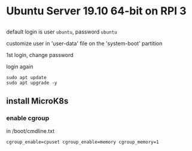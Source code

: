 # Ubuntu Server 19.10 64-bit on RPI 3

##

##

default login is user `ubuntu`, password `ubuntu`

customize user in 'user-data' file on the 'system-boot' partition

1st login, change password

login again

```
sudo apt update
sudo apt upgrade -y
```

## install MicroK8s

### enable cgroup


in /boot/cmdline.txt

```
cgroup_enable=cpuset cgroup_enable=memory cgroup_memory=1
```
